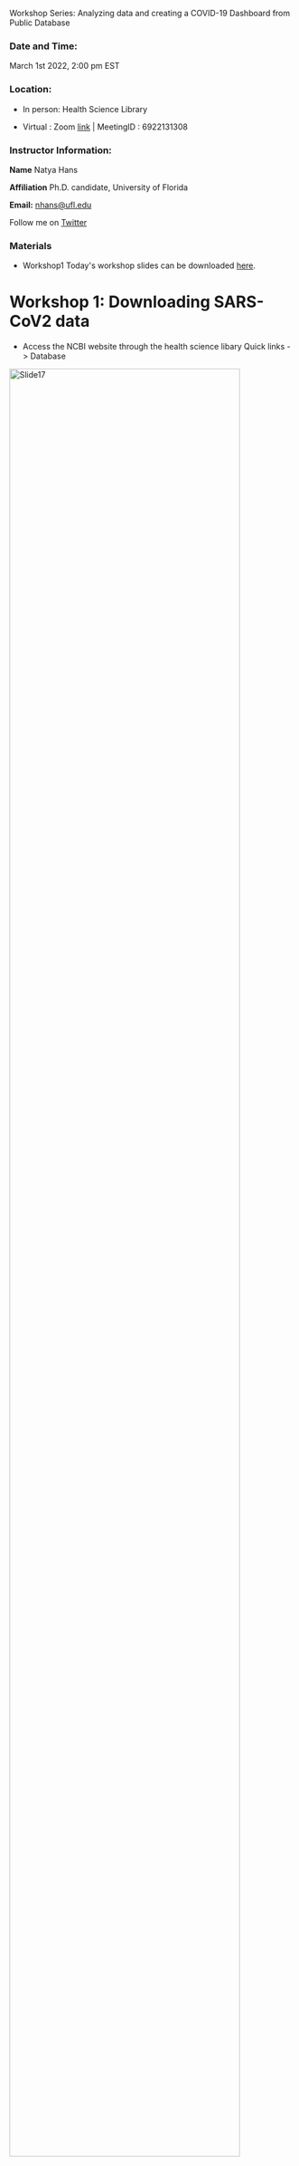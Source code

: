 Workshop Series: Analyzing data and creating a COVID-19 Dashboard from Public Database

### Date and Time: 
March 1st 2022, 2:00 pm EST 

### Location: 
- In person: Health Science Library 

- Virtual : Zoom [link](https://ufl.zoom.us/j/6922131308) | MeetingID : 6922131308

### Instructor Information:
**Name** Natya Hans

**Affiliation** Ph.D. candidate, University of Florida

**Email:** nhans@ufl.edu

Follow me on [Twitter](https://twitter.com/HansNatya)

### Materials 
- Workshop1
Today's workshop slides can be downloaded [here](http://NatyaHans.github.io/Workshops/docs/SARSCoVPresentation.pdf).

# Workshop 1: Downloading SARS-CoV2 data 
- Access the NCBI website through the health science libary Quick links -> Database
<img src="https://raw.githubusercontent.com/NatyaHans/Workshops/master/Images/SARSCoVPresentations.017.jpeg" alt="Slide17" style="width:90%">

- From the list of databases you can click on NCBI.
<img src="https://raw.githubusercontent.com/NatyaHans/Workshops/master/Images/SARSCoVPresentations.018.jpeg" alt="Slide18" style="width:90%">

- We land on NCBI homepage, which can be used to submit and download data. If you are interested in developing tools, or learning more about NCBI, there are resources available on the homepage
<img src="https://raw.githubusercontent.com/NatyaHans/Workshops/master/Images/SARSCoVPresentations.019.jpeg" alt="Slide19" style="width:90%">

- Let's utilize the quick link for SARS-CoV2 data on the top of the home page. 
<img src="https://raw.githubusercontent.com/NatyaHans/Workshops/master/Images/SARSCoVPresentations.020.jpeg" alt="Slide20" style="width:90%">

-  You can see the records of nucleotide sequences, protein sequences, scientific journals, clinical trial and SRA (Short read archive) information ( as of Feb 25th). Let's click on the nuecleotide records to expand more.
<img src="https://raw.githubusercontent.com/NatyaHans/Workshops/master/Images/SARSCoVPresentations.021.jpeg" alt="Slide21" style="width:90%">

- We observe that there are more than 4 million nucleotide records available on NCBI. Let's click on the interactive dashboard to see what that looks like
<img src="https://raw.githubusercontent.com/NatyaHans/Workshops/master/Images/SARSCoVPresentations.022.jpeg" alt="Slide22" style="width:90%">

- We can zoom in to geographic location and filter the sample collection date by weekly, monthly and daily drop down options and the release date by Genbank ( the date when the data became available to download)
<img src="https://raw.githubusercontent.com/NatyaHans/Workshops/master/Images/SARSCoVPresentations.023.jpeg" alt="Slide23" style="width:90%">

- For example we can narrow in on the samples collected from Florida on a weekly basis and released on weekly basis 
<img src="https://raw.githubusercontent.com/NatyaHans/Workshops/master/Images/SARSCoVPresentations.024.jpeg" alt="Slide24" style="width:90%">

- Since 4 million records are too many, we are going to download a subset of data which might be more relevant to our research question. We can click on refine results to find these records by several criterias
<img src="https://raw.githubusercontent.com/NatyaHans/Workshops/master/Images/SARSCoVPresentations.025.jpeg" alt="Slide25" style="width:90%">

- For this tutorial, we are going to focus on complete nucleotide sequences, narrow our search to USA as the geographic location and use lung as the source of sample. But for your own practice and once you are familiar with the tutorial, it might make more sense to download the saliva sample to look for variability.
<img src="https://raw.githubusercontent.com/NatyaHans/Workshops/master/Images/SARSCoVPresentations.026.jpeg" alt="Slide26" style="width:90%">

- Let's select all of these sequences and click align
<img src="https://raw.githubusercontent.com/NatyaHans/Workshops/master/Images/SARSCoVPresentations.027.jpeg" alt="Slide27" style="width:90%">

- This is what an alignment looks like, it is color coded for the bases (A,T,C,G). The columns are the position within a single genome and there are 74 genomes which are represented by rows. So each row is a genome. This is a good visualization tool to look for variability between genomes.
<img src="https://raw.githubusercontent.com/NatyaHans/Workshops/master/Images/SARSCoVPresentations.028.jpeg" alt="Slide28" style="width:90%">

- Now let's build a tree to figure out the evolutionary relationships between these genomes. 
<img src="https://raw.githubusercontent.com/NatyaHans/Workshops/master/Images/SARSCoVPresentations.029.jpeg" alt="Slide29" style="width:90%">

- What you see now is a phylogenetic tree which depicts evolutionary relationships between individuals. 
<img src="https://raw.githubusercontent.com/NatyaHans/Workshops/master/Images/SARSCoVPresentations.030.jpeg" alt="Slide30" style="width:90%">


<img src="https://raw.githubusercontent.com/NatyaHans/Workshops/master/Images/SARSCoVPresentations.031.jpeg" alt="Slide31" style="width:90%">
<img src="https://raw.githubusercontent.com/NatyaHans/Workshops/master/Images/SARSCoVPresentations.032.jpeg" alt="Slide32" style="width:90%">
<img src="https://raw.githubusercontent.com/NatyaHans/Workshops/master/Images/SARSCoVPresentations.033.jpeg" alt="Slide33" style="width:90%">
<img src="https://raw.githubusercontent.com/NatyaHans/Workshops/master/Images/SARSCoVPresentations.001.jpeg" alt="Slide34" style="width:90%">
<img src="https://raw.githubusercontent.com/NatyaHans/Workshops/master/Images/SARSCoVPresentations.035.jpeg" alt="Slide35" style="width:90%">
<img src="https://raw.githubusercontent.com/NatyaHans/Workshops/master/Images/SARSCoVPresentations.036.jpeg" alt="Slide36" style="width:90%">
<img src="https://raw.githubusercontent.com/NatyaHans/Workshops/master/Images/SARSCoVPresentations.037.jpeg" alt="Slide37" style="width:90%">
<img src="https://raw.githubusercontent.com/NatyaHans/Workshops/master/Images/SARSCoVPresentations.038.jpeg" alt="Slide38" style="width:90%">
<img src="https://raw.githubusercontent.com/NatyaHans/Workshops/master/Images/SARSCoVPresentations.039.jpeg" alt="Slide39" style="width:90%">
<img src="https://raw.githubusercontent.com/NatyaHans/Workshops/master/Images/SARSCoVPresentations.040.jpeg" alt="Slide40" style="width:90%">
# Workshop 1. Downloading Genomic Data from NCBI
- Let's first click on the following [url](https://blast.ncbi.nlm.nih.gov/Blast.cgi) or paste https://blast.ncbi.nlm.nih.gov/Blast.cgi into the browser to get to NCBI BLAST page.

<img src="https://raw.githubusercontent.com/NatyaHans/Workshops/master/Images/fig1.png" alt="Slide" style="width:90%">

- On the top of this page, we can see resources and shortcuts for SARS-COV2 data. Clicking on it will take you to the following site.

<img src="https://raw.githubusercontent.com/NatyaHans/Workshops/master/Images/fig2.png" alt="Slide" style="width:90%">

- Let's click on Nucleotides (~4,070,899 Nucleotide records as of Feb, 25th 2022)
<img src="https://raw.githubusercontent.com/NatyaHans/Workshops/master/Images/fig3.png" alt="Slide" style="width:90%">

- You will see several columns with Accession Number, the data Submitter, dates and molecule type etc.  Let's click on Dashboard to get an interactive dashboard with covid-19 data. You can lean in on a specific geographic location, to look at data collection and release dates. We are going to create a similar dashboard in the third part of this workshop series. 
<img src="https://raw.githubusercontent.com/NatyaHans/Workshops/master/Images/fig4.png" alt="Slide" style="width:90%">

- You can also click on the complete tree tab to get details and build phylogenetic tree with all the data.
<img src="https://raw.githubusercontent.com/NatyaHans/Workshops/master/Images/fig6.png" alt="Slide" style="width:90%">

- You can also expand on algorithm and parameters to check the details of how this tree was build. We are going to build a similar tree in second workshop in this series using HiPerGator and RAxML with small number of sequences.
<img src="https://raw.githubusercontent.com/NatyaHans/Workshops/master/Images/fig7.png" alt="Slide" style="width:90%">

- You can also go back and select sequences and use those sequences for building the tree. For simplicity sake, I selected the 38 RefSeq proteins, which have a shortcut available in the Dashboard Visualizations.
<img src="https://raw.githubusercontent.com/NatyaHans/Workshops/master/Images/fig5.png" alt="Slide" style="width:90%">

- Then you can click on Build a phylogentic tree.
<img src="https://raw.githubusercontent.com/NatyaHans/Workshops/master/Images/fig10.png" alt="Slide" style="width:90%">

- You should see a tree with less seqeunces like this.
<img src="https://raw.githubusercontent.com/NatyaHans/Workshops/master/Images/fig9.png" alt="Slide" style="width:90%">

- Now we can select sequences based on several parameters listed here on the right. 



# Workshop 2. Using HiPerGator to build a phylogenetic tree 
The first step is to make a sequence alignment using Alignment software available on HiPerGator.

1. Transfering files from your local computer to HiPerGator:
Tutorial can be found here : [File Transfer](https://natyahans.github.io/posts/2019/04/FileTransferHiPerGator)

2. Making an alignment in phylip format:
Tutorial can be found here : [Clustal Alignment](https://natyahans.github.io/posts/2019/04/FileTransferHiPerGator)

You can then use this alignment file to then build a phylogenetic tree. 

3. Making a phylogenetic tree using RAxML
Tutorial can be found here : [RAxML tutorial](https://natyahans.github.io/posts/2019/05/RunningRAxML/)



# Workshop 3. Workshop on using FlexDashboard in R  
### Pre-requisite
1. Download [R](https://cran.r-project.org/)
2. Download [RStudio](https://www.rstudio.com/products/rstudio/download/#download)
3. Install packages 

- Workshop3
The R markdown for the dashboard can be downloaded [here]().

#### Note for installing packages: 

```
install.packages("PACKAGENAME")
```
Please replace PACKAGENAME by the name of package to download and PACKAGENAME should be within quotes.

For example to download flexdashboard package:

```
install.packages("flexdashboard")
```

### Getting Started
1. For creating a flexdashboard, we first need to create a R markdown document. This is done from RStudio New R Markdown dialog:
<img src="https://raw.githubusercontent.com/NatyaHans/Workshops/master/Images/image1.png" alt="Slide" style="width:90%">

2. Then select from templates flexdashboard and click ok

<img src="https://raw.githubusercontent.com/NatyaHans/Workshops/master/Images/image2.png" alt="Slide" style="width:90%">

3. Now you should see an Rstudio window that looks like this:
<img src="https://raw.githubusercontent.com/NatyaHans/Workshops/master/Images/image3.png" alt="Slide" style="width:90%">

4. You can see a base flexboard structure. This can be knit by using Knit drop down dialog and clicking on knit to flex_dashboard
<img src="https://raw.githubusercontent.com/NatyaHans/Workshops/master/Images/image4.png" alt="Slide" style="width:90%">

5. After knitting the flexboard structure should appear as follows.
<img src="https://raw.githubusercontent.com/NatyaHans/Workshops/master/Images/image5.png" alt="Slide" style="width:90%">

Now that we know how to make a basic flexdashboard, we can make reports on anything.

### FlexDashboard for SARS-COV2 Data
We need to download additional information from the NCBI database



### Common Errors:
- Required packages are not installed, so please make sure you don't see an error like this (in red). RStudio should give you shortcut on top to install missing packges.
<img src="https://raw.githubusercontent.com/NatyaHans/Workshops/master/Images/image6.png" alt="Slide" style="width:90%">



- For more help, please feel free to contact the Instructor.
- For other tutorials from the Instructor [visit](https://natyahans.github.io/year-archive/)
- For help on flexdashboards and templates [click](https://pkgs.rstudio.com/flexdashboard/)


<!---
**Bold** and _Italic_ and `Code` text

[Link](url) and ![Image](src)

For more details see [GitHub Flavored Markdown](https://guides.github.com/features/mastering-markdown/).

### Jekyll Themes
--->
Your Pages site will use the layout and styles from the Jekyll theme you have selected in your [repository settings](https://github.com/NatyaHans/Blogs/settings). The name of this theme is saved in the Jekyll `_config.yml` configuration file.

### Support or Contact
**Name** Natya Hans


